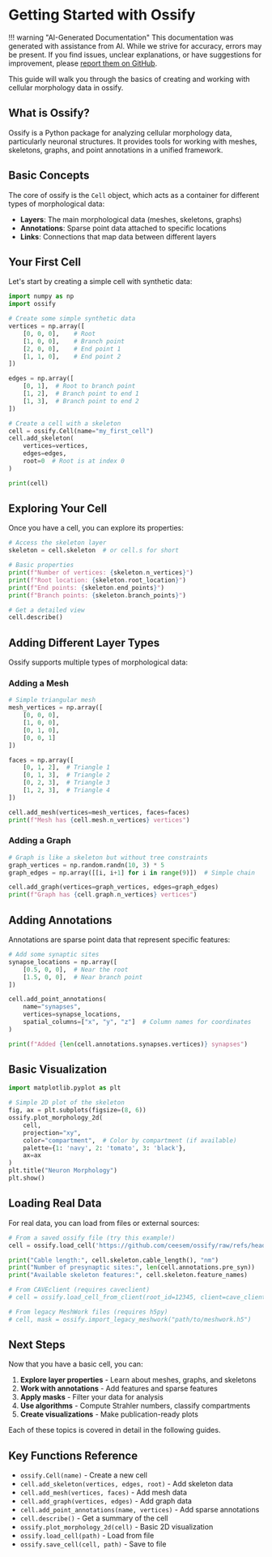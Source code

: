 # Getting Started with Ossify

!!! warning "AI-Generated Documentation"
    This documentation was generated with assistance from AI. While we strive for accuracy, errors may be present. If you find issues, unclear explanations, or have suggestions for improvement, please [report them on GitHub](https://github.com/ceesem/ossify/issues).

This guide will walk you through the basics of creating and working with cellular morphology data in ossify.

## What is Ossify?

Ossify is a Python package for analyzing cellular morphology data, particularly neuronal structures. It provides tools for working with meshes, skeletons, graphs, and point annotations in a unified framework.

## Basic Concepts

The core of ossify is the `Cell` object, which acts as a container for different types of morphological data:

- **Layers**: The main morphological data (meshes, skeletons, graphs)
- **Annotations**: Sparse point data attached to specific locations
- **Links**: Connections that map data between different layers

## Your First Cell

Let's start by creating a simple cell with synthetic data:

```python
import numpy as np
import ossify

# Create some simple synthetic data
vertices = np.array([
    [0, 0, 0],    # Root
    [1, 0, 0],    # Branch point
    [2, 0, 0],    # End point 1
    [1, 1, 0],    # End point 2
])

edges = np.array([
    [0, 1],  # Root to branch point
    [1, 2],  # Branch point to end 1
    [1, 3],  # Branch point to end 2
])

# Create a cell with a skeleton
cell = ossify.Cell(name="my_first_cell")
cell.add_skeleton(
    vertices=vertices,
    edges=edges,
    root=0  # Root is at index 0
)

print(cell)
```

## Exploring Your Cell

Once you have a cell, you can explore its properties:

```python
# Access the skeleton layer
skeleton = cell.skeleton  # or cell.s for short

# Basic properties
print(f"Number of vertices: {skeleton.n_vertices}")
print(f"Root location: {skeleton.root_location}")
print(f"End points: {skeleton.end_points}")
print(f"Branch points: {skeleton.branch_points}")

# Get a detailed view
cell.describe()
```

## Adding Different Layer Types

Ossify supports multiple types of morphological data:

### Adding a Mesh

```python
# Simple triangular mesh
mesh_vertices = np.array([
    [0, 0, 0],
    [1, 0, 0], 
    [0, 1, 0],
    [0, 0, 1]
])

faces = np.array([
    [0, 1, 2],  # Triangle 1
    [0, 1, 3],  # Triangle 2
    [0, 2, 3],  # Triangle 3
    [1, 2, 3],  # Triangle 4
])

cell.add_mesh(vertices=mesh_vertices, faces=faces)
print(f"Mesh has {cell.mesh.n_vertices} vertices")
```

### Adding a Graph

```python
# Graph is like a skeleton but without tree constraints
graph_vertices = np.random.randn(10, 3) * 5
graph_edges = np.array([[i, i+1] for i in range(9)])  # Simple chain

cell.add_graph(vertices=graph_vertices, edges=graph_edges)
print(f"Graph has {cell.graph.n_vertices} vertices")
```

## Adding Annotations

Annotations are sparse point data that represent specific features:

```python
# Add some synaptic sites
synapse_locations = np.array([
    [0.5, 0, 0],  # Near the root
    [1.5, 0, 0],  # Near branch point
])

cell.add_point_annotations(
    name="synapses",
    vertices=synapse_locations,
    spatial_columns=["x", "y", "z"]  # Column names for coordinates
)

print(f"Added {len(cell.annotations.synapses.vertices)} synapses")
```

## Basic Visualization

```python
import matplotlib.pyplot as plt

# Simple 2D plot of the skeleton
fig, ax = plt.subplots(figsize=(8, 6))
ossify.plot_morphology_2d(
    cell, 
    projection="xy",
    color="compartment",  # Color by compartment (if available)
    palette={1: 'navy', 2: 'tomato', 3: 'black'},
    ax=ax
)
plt.title("Neuron Morphology")
plt.show()
```

## Loading Real Data

For real data, you can load from files or external sources:

```python
# From a saved ossify file (try this example!)
cell = ossify.load_cell('https://github.com/ceesem/ossify/raw/refs/heads/main/864691135336055529.osy')

print("Cable length:", cell.skeleton.cable_length(), "nm")
print("Number of presynaptic sites:", len(cell.annotations.pre_syn))
print("Available skeleton features:", cell.skeleton.feature_names)

# From CAVEclient (requires caveclient)
# cell = ossify.load_cell_from_client(root_id=12345, client=cave_client)

# From legacy MeshWork files (requires h5py)
# cell, mask = ossify.import_legacy_meshwork("path/to/meshwork.h5")
```

## Next Steps

Now that you have a basic cell, you can:

1. **Explore layer properties** - Learn about meshes, graphs, and skeletons
2. **Work with annotations** - Add features and sparse features  
3. **Apply masks** - Filter your data for analysis
4. **Use algorithms** - Compute Strahler numbers, classify compartments
5. **Create visualizations** - Make publication-ready plots

Each of these topics is covered in detail in the following guides.

## Key Functions Reference

- `ossify.Cell(name)` - Create a new cell
- `cell.add_skeleton(vertices, edges, root)` - Add skeleton data
- `cell.add_mesh(vertices, faces)` - Add mesh data  
- `cell.add_graph(vertices, edges)` - Add graph data
- `cell.add_point_annotations(name, vertices)` - Add sparse annotations
- `cell.describe()` - Get a summary of the cell
- `ossify.plot_morphology_2d(cell)` - Basic 2D visualization
- `ossify.load_cell(path)` - Load from file
- `ossify.save_cell(cell, path)` - Save to file